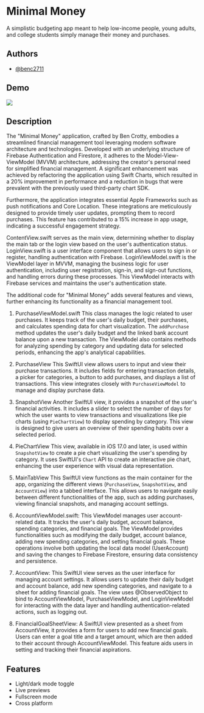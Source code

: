 
# Minimal Money

A simplistic budgeting app meant to help low-income people, young adults, and college students simply manage their money and purchases. 


## Authors

- [@benc2711](https://www.github.com/benc2711)


## Demo
![](https://github.com/MinimalMoney/MinMoneyDemo.gif)

## Description 

The "Minimal Money" application, crafted by Ben Crotty, embodies a streamlined financial management tool leveraging modern software architecture and technologies. Developed with an underlying structure of Firebase Authentication and Firestore, it adheres to the Model-View-ViewModel (MVVM) architecture, addressing the creator's personal need for simplified financial management. A significant enhancement was achieved by refactoring the application using Swift Charts, which resulted in a 20% improvement in performance and a reduction in bugs that were prevalent with the previously used third-party chart SDK.

Furthermore, the application integrates essential Apple Frameworks such as push notifications and Core Location. These integrations are meticulously designed to provide timely user updates, prompting them to record purchases. This feature has contributed to a 15% increase in app usage, indicating a successful engagement strategy.

ContentView.swift serves as the main view, determining whether to display the main tab or the login view based on the user's authentication status. LoginView.swift is a user interface component that allows users to sign in or register, handling authentication with Firebase. LoginViewModel.swift is the ViewModel layer in MVVM, managing the business logic for user authentication, including user registration, sign-in, and sign-out functions, and handling errors during these processes. This ViewModel interacts with Firebase services and maintains the user's authentication state.

The additional code for "Minimal Money" adds several features and views, further enhancing its functionality as a financial management tool.

1. PurchaseViewModel.swift This class manages the logic related to user purchases. It keeps track of the user's daily budget, their purchases, and calculates spending data for chart visualization. The `addPurchase` method updates the user's daily budget and the linked bank account balance upon a new transaction. The ViewModel also contains methods for analyzing spending by category and updating data for selected periods, enhancing the app's analytical capabilities.

2. PurchaseView This SwiftUI view allows users to input and view their purchase transactions. It includes fields for entering transaction details, a picker for categories, a button to add purchases, and displays a list of transactions. This view integrates closely with `PurchaseViewModel` to manage and display purchase data.

3. SnapshotView Another SwiftUI view, it provides a snapshot of the user's financial activities. It includes a slider to select the number of days for which the user wants to view transactions and visualizations like pie charts (using `PieChartView`) to display spending by category. This view is designed to give users an overview of their spending habits over a selected period.

4. PieChartView This view, available in iOS 17.0 and later, is used within `SnapshotView` to create a pie chart visualizing the user's spending by category. It uses SwiftUI's `Chart` API to create an interactive pie chart, enhancing the user experience with visual data representation.

5. MainTabView This SwiftUI view functions as the main container for the app, organizing the different views (`PurchaseView`, `SnapshotView`, and `AccountView`) into a tabbed interface. This allows users to navigate easily between different functionalities of the app, such as adding purchases, viewing financial snapshots, and managing account settings.

6. AccountViewModel.swift: This ViewModel manages user account-related data. It tracks the user's daily budget, account balance, spending categories, and financial goals. The ViewModel provides functionalities such as modifying the daily budget, account balance, adding new spending categories, and setting financial goals. These operations involve both updating the local data model (UserAccount) and saving the changes to Firebase Firestore, ensuring data consistency and persistence.

7. AccountView: This SwiftUI view serves as the user interface for managing account settings. It allows users to update their daily budget and account balance, add new spending categories, and navigate to a sheet for adding financial goals. The view uses @ObservedObject to bind to AccountViewModel, PurchaseViewModel, and LoginViewModel for interacting with the data layer and handling authentication-related actions, such as logging out.

8. FinancialGoalSheetView: A SwiftUI view presented as a sheet from AccountView, it provides a form for users to add new financial goals. Users can enter a goal title and a target amount, which are then added to their account through AccountViewModel. This feature aids users in setting and tracking their financial aspirations.

## Features

- Light/dark mode toggle
- Live previews
- Fullscreen mode
- Cross platform

